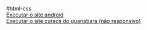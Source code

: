 #html-css
<br>
<a href="https://floweyyyy.github.io/Desafios/d010%20de%20vdd/pacote-projeto-d010%20(2)/android.html">Executar o site android</a>
<br>
<a href="Treino/treino01/index.html">Executar o site cursos do guanabara (não responsivo)</a>